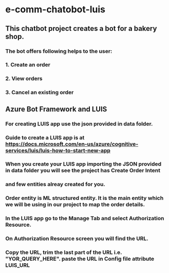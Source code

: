 # e-comm-chatobot-luis
## This chatbot project creates a bot for a bakery shop.
### The bot offers following helps to the user:
### 1. Create an order
### 2. View orders
### 3. Cancel an existing order

## Azure Bot Framework and LUIS 

### For creating LUIS app use the json provided in data folder.
### Guide to create a LUIS app is at https://docs.microsoft.com/en-us/azure/cognitive-services/luis/luis-how-to-start-new-app
### When you create your LUIS app importing the JSON provided in data folder you will see the project has Create Order Intent
### and few entities alreay created for you.
### Order entity is ML structured entity. It is the main entity which we will be using in our project to map the order details.
### In the LUIS app go to the Manage Tab and select Authorization Resource. 
### On Authorization Resource screen you will find the URL.
### Copy the URL, trim the last part of the URL i.e. "YOR_QUERY_HERE". paste the URL in Config file attribute LUIS_URL
